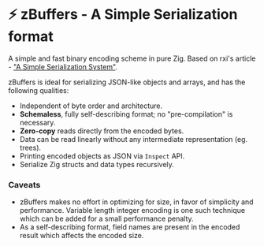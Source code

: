 # ⚡ zBuffers - A Simple Serialization format

A simple and fast binary encoding scheme in pure Zig.
Based on rxi's article - ["A Simple Serialization System"](https://rxi.github.io/a_simple_serialization_system.html).

zBuffers is ideal for serializing JSON-like objects and arrays, and has the following qualities:

- Independent of byte order and architecture.
- **Schemaless**, fully self-describing format; no "pre-compilation" is necessary.
- **Zero-copy** reads directly from the encoded bytes.
- Data can be read linearly without any intermediate representation (eg. trees).
- Printing encoded objects as JSON via `Inspect` API.
- Serialize Zig structs and data types recursively.

### Caveats

- zBuffers makes no effort in optimizing for size, in favor of simplicity and performance. Variable length integer encoding is one such technique which can be added for a small performance penalty.
- As a self-describing format, field names are present in the encoded result which affects the encoded size.
